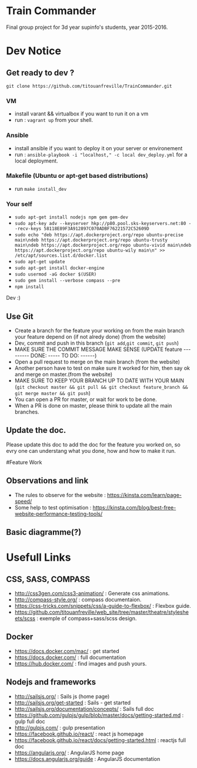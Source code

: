# Train Commander
Final group project for 3d year supinfo's students, year 2015-2016.

# Dev Notice
## Get ready to dev ? 
 `git clone https://github.com/titouanfreville/TrainCommander.git`
### VM
- install varant && virtualbox if you want to run it on a vm
- run : `vagrant up` from your shell.

### Ansible
- install ansible if you want to deploy it on your server or environement
- run : `ansible-playbook -i "localhost," -c local dev_deploy.yml` for a local deployment.

### Makefile (Ubuntu or apt-get based distributions)
- run `make install_dev`

### Your self
-  `sudo apt-get install nodejs npm gem gem-dev`
-	`sudo apt-key adv --keyserver hkp://p80.pool.sks-keyservers.net:80 --recv-keys 58118E89F3A912897C070ADBF76221572C52609D`
-	`sudo echo "deb https://apt.dockerproject.org/repo ubuntu-precise main\ndeb https://apt.dockerproject.org/repo ubuntu-trusty main\ndeb https://apt.dockerproject.org/repo ubuntu-vivid main\ndeb https://apt.dockerproject.org/repo ubuntu-wily main\n" >> /etc/apt/sources.list.d/docker.list`
-	`sudo apt-get update`
-	`sudo apt-get install docker-engine`
-	`sudo usermod -aG docker $(USER)`
-	`sudo gem install --verbose compass --pre`
-	`npm install`


Dev :)

## Use Git
- Create a branch for the feature your working on from the main branch your feature depend on (if not alredy done) (from the website)
- Dev, commit and push in this branch (`git add`,`git commit`, `git push`)
- MAKE SURE THE COMMIT MESSAGE MAKE SENSE (UPDATE feature --------- DONE: ----- TO DO: ------)
- Open a pull request to merge on the main branch (from the website)
- Another person have to test on make sure it worked for him, then say ok and merge on master.(from the website)
- MAKE SURE TO KEEP YOUR BRANCH UP TO DATE WITH YOUR MAIN (`git checkout master && git pull && git checkout feature_branch && git merge master && git push`)
- You can open a PR for master, or wait for work to be done.
- When a PR is done on master, please think to update all the main branches.

## Update the doc. 
Please update this doc to add the doc for the feature you worked on, so evry one can understang what you done, how and how to make it run.

#Feature Work
## Observations and link
- The rules to observe for the website : https://kinsta.com/learn/page-speed/
- Some help to test optimisation : https://kinsta.com/blog/best-free-website-performance-testing-tools/
## Basic diagramme(?)

# Usefull Links 
## CSS, SASS, COMPASS
- http://css3gen.com/css3-animation/ : Generate css animations.
- http://compass-style.org/ : compass documentaion.
- https://css-tricks.com/snippets/css/a-guide-to-flexbox/ : Flexbox guide.
- https://github.com/titouanfreville/web_site/tree/master/theatre/stylesheets/scss : exemple of compass+sass/scss design.

## Docker
- https://docs.docker.com/mac/ : get started 
- https://docs.docker.com/ : full documentation
- https://hub.docker.com/ : find images and push yours.

## Nodejs and frameworks
- http://sailsjs.org/ : Sails js (home page)
- http://sailsjs.org/get-started : Sails - get started
- http://sailsjs.org/documentation/concepts/ : Sails full doc
- https://github.com/gulpjs/gulp/blob/master/docs/getting-started.md : gulp full doc
- http://gulpjs.com/ : gulp presentation
- https://facebook.github.io/react/ : react js homepage
- https://facebook.github.io/react/docs/getting-started.html : reactjs full doc
- https://angularjs.org/ : AngularJS home page
- https://docs.angularjs.org/guide : AngularJS documentation
